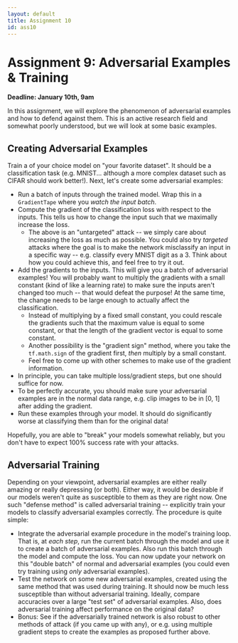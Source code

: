 ```yaml
---
layout: default
title: Assignment 10
id: ass10
---
```



# Assignment 9: Adversarial Examples & Training
**Deadline: January 10th, 9am**

In this assignment, we will explore the phenomenon of adversarial examples and
how to defend against them. This is an active research field and somewhat poorly
understood, but we will look at some basic examples.


## Creating Adversarial Examples

Train a of your choice model on "your favorite dataset". It should be a classification task
(e.g. MNIST... although a more complex dataset such as CIFAR should work better!).
 Next, let's create some adversarial examples:
- Run a batch of inputs through the trained model. Wrap this in a `GradientTape`
where you _watch the input batch_.
- Compute the gradient of the classification loss with respect to the inputs.
This tells us how to change the input such that we maximally increase the loss.
  - The above is an "untargeted" attack -- we simply care about increasing the
  loss as much as possible. You could also try _targeted_ attacks where the goal
  is to make the network misclassify an input in a specific way -- e.g. classify
  every MNIST digit as a 3. Think about how you could achieve this, and feel free
  to try it out.
- Add the gradients to the inputs. This will give you a batch of adversarial
examples!
 You will probably want to multiply the gradients
with a small constant (kind of like a learning rate) to make sure the inputs
aren't changed too much -- that would defeat the purpose! At the same time, the
change needs to be large enough to actually affect the classification. 
  - Instead of multiplying by a fixed small constant, you could rescale the 
  gradients such that the maximum value is equal to some constant, or that the
  length of the gradient vector is equal to some constant.
  - Another possibility is the "gradient sign" method, where you take the 
  `tf.math.sign` of the gradient first, _then_ multiply by a small constant.
  - Feel free to come up with other schemes to make use of the gradient information.
- In principle, you can take multiple loss/gradient steps, but one should suffice
for now.
- To be perfectly accurate, you should make sure your adversarial examples are
in the normal data range, e.g. clip images to be in [0, 1] after adding the gradient.
- Run these examples through your model. It should do significantly worse at
classifying them than for the original data!

Hopefully, you are able to "break" your models somewhat reliably, but you don't
have to expect 100% success rate with your attacks.


## Adversarial Training

Depending on your viewpoint, adversarial examples are either really amazing or
really depressing (or both). Either way, it would be desirable if our models
weren't quite as susceptible to them as they are right now. One such "defense 
method" is called adversarial training -- explicitly train your models to classify
adversarial examples correctly. The procedure is quite simple:
- Integrate the adversarial example procedure in the model's training loop. That
is, at _each step_, run the current batch through the model and use it to create
a batch of adversarial examples. Also run this batch through the model and compute
the loss. You can now update your network on this "double batch" of normal and
adversarial examples (you could even try training using _only_ adversarial examples).
- Test the network on some new adversarial examples, created using the same method
that was used during training. It should now be much less susceptible than without
adversarial training. Ideally, compare accuracies over a large "test set" of
adversarial examples. Also, does adversarial training affect performance on the
original data?
- Bonus: See if the adversarially trained network is also robust to other methods
of attack (if you came up with any), or e.g. using multiple gradient steps to
create the examples as proposed further above.
